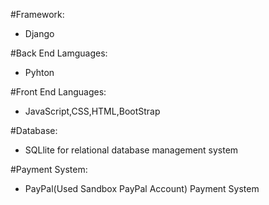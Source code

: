 #Framework:
   * Django
   
   
#Back End Lamguages:
  * Pyhton
  
  
#Front End Languages:
  * JavaScript,CSS,HTML,BootStrap
  
 
#Database:
   * SQLlite for relational database management system
   
   
   
#Payment System:
   * PayPal(Used Sandbox PayPal Account) Payment System

 

#
